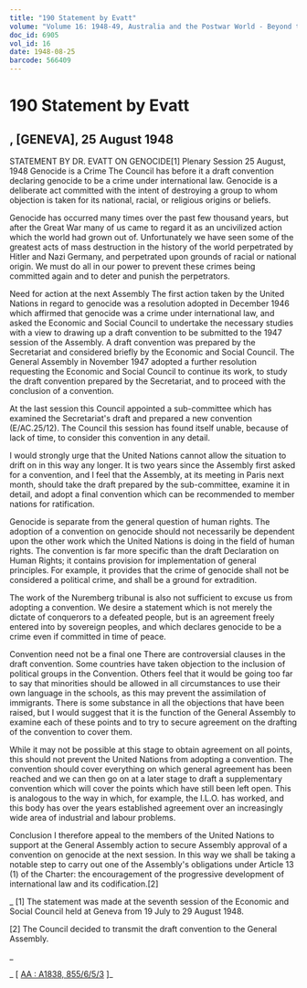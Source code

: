 ```yaml
---
title: "190 Statement by Evatt"
volume: "Volume 16: 1948-49, Australia and the Postwar World - Beyond the Region"
doc_id: 6905
vol_id: 16
date: 1948-08-25
barcode: 566409
---
```


# 190 Statement by Evatt

## , [GENEVA], 25 August 1948

STATEMENT BY DR. EVATT ON GENOCIDE[1] Plenary Session 25 August, 1948 Genocide is a Crime The Council has before it a draft convention declaring genocide to be a crime under international law. Genocide is a deliberate act committed with the intent of destroying a group to whom objection is taken for its national, racial, or religious origins or beliefs.

Genocide has occurred many times over the past few thousand years, but after the Great War many of us came to regard it as an uncivilized action which the world had grown out of. Unfortunately we have seen some of the greatest acts of mass destruction in the history of the world perpetrated by Hitler and Nazi Germany, and perpetrated upon grounds of racial or national origin. We must do all in our power to prevent these crimes being committed again and to deter and punish the perpetrators.

Need for action at the next Assembly The first action taken by the United Nations in regard to genocide was a resolution adopted in December 1946 which affirmed that genocide was a crime under international law, and asked the Economic and Social Council to undertake the necessary studies with a view to drawing up a draft convention to be submitted to the 1947 session of the Assembly. A draft convention was prepared by the Secretariat and considered briefly by the Economic and Social Council. The General Assembly in November 1947 adopted a further resolution requesting the Economic and Social Council to continue its work, to study the draft convention prepared by the Secretariat, and to proceed with the conclusion of a convention.

At the last session this Council appointed a sub-committee which has examined the Secretariat's draft and prepared a new convention (E/AC.25/12). The Council this session has found itself unable, because of lack of time, to consider this convention in any detail.

I would strongly urge that the United Nations cannot allow the situation to drift on in this way any longer. It is two years since the Assembly first asked for a convention, and I feel that the Assembly, at its meeting in Paris next month, should take the draft prepared by the sub-committee, examine it in detail, and adopt a final convention which can be recommended to member nations for ratification.

Genocide is separate from the general question of human rights. The adoption of a convention on genocide should not necessarily be dependent upon the other work which the United Nations is doing in the field of human rights. The convention is far more specific than the draft Declaration on Human Rights; it contains provision for implementation of general principles. For example, it provides that the crime of genocide shall not be considered a political crime, and shall be a ground for extradition.

The work of the Nuremberg tribunal is also not sufficient to excuse us from adopting a convention. We desire a statement which is not merely the dictate of conquerors to a defeated people, but is an agreement freely entered into by sovereign peoples, and which declares genocide to be a crime even if committed in time of peace.

Convention need not be a final one There are controversial clauses in the draft convention. Some countries have taken objection to the inclusion of political groups in the Convention. Others feel that it would be going too far to say that minorities should be allowed in all circumstances to use their own language in the schools, as this may prevent the assimilation of immigrants. There is some substance in all the objections that have been raised, but I would suggest that it is the function of the General Assembly to examine each of these points and to try to secure agreement on the drafting of the convention to cover them.

While it may not be possible at this stage to obtain agreement on all points, this should not prevent the United Nations from adopting a convention. The convention should cover everything on which general agreement has been reached and we can then go on at a later stage to draft a supplementary convention which will cover the points which have still been left open. This is analogous to the way in which, for example, the I.L.O. has worked, and this body has over the years established agreement over an increasingly wide area of industrial and labour problems.

Conclusion I therefore appeal to the members of the United Nations to support at the General Assembly action to secure Assembly approval of a convention on genocide at the next session. In this way we shall be taking a notable step to carry out one of the Assembly's obligations under Article 13 (1) of the Charter: the encouragement of the progressive development of international law and its codification.[2]

_ [1] The statement was made at the seventh session of the Economic and Social Council held at Geneva from 19 July to 29 August 1948.

[2] The Council decided to transmit the draft convention to the General Assembly.

_

_ [ [AA : A1838, 855/6/5/3](http://www.naa.gov.au/cgi-bin/Search?O=I&Number=566409) ]_
